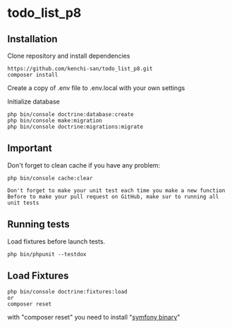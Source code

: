 # todo_list_p8

## Installation

Clone repository and install dependencies

```
https://github.com/kenchi-san/todo_list_p8.git
composer install
```

Create a copy of .env file to .env.local with your own settings


Initialize database

```
php bin/console doctrine:database:create
php bin/console make:migration
php bin/console doctrine:migrations:migrate

```

## Important
Don't forget to clean cache if you have any problem:
```
php bin/console cache:clear
```
```
Don't forget to make your unit test each time you make a new function 
Before to make your pull request on GitHub, make sur to running all unit tests
```
## Running tests
Load fixtures before launch tests.

```
php bin/phpunit --testdox
```

## Load Fixtures

```
php bin/console doctrine:fixtures:load
or
composer reset
```
with "composer reset" you need to install "[symfony binary](https://symfony.com/doc/current/best_practices.html#use-the-symfony-binary-to-create-symfony-applications)"

